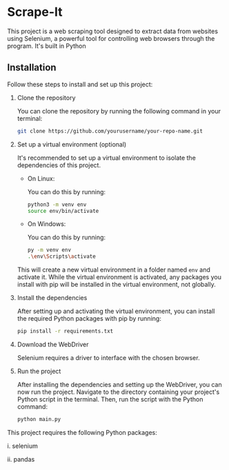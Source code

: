 # Scrape-It

This project is a web scraping tool designed to extract data from websites using Selenium, a powerful tool for controlling web browsers through the program. It's built in Python 


## Installation

Follow these steps to install and set up this project:

1. Clone the repository

   You can clone the repository by running the following command in your terminal:

   ```bash
   git clone https://github.com/yourusername/your-repo-name.git
   ```
2. Set up a virtual environment (optional)

   It's recommended to set up a virtual environment to isolate the dependencies of this project. 

   - On Linux:

     You can do this by running:

     ```bash
     python3 -m venv env
     source env/bin/activate
     ```

   - On Windows:

     You can do this by running:

     ```bash
     py -m venv env
     .\env\Scripts\activate
     ```

   This will create a new virtual environment in a folder named `env` and activate it. While the virtual environment is activated, any packages you install with pip will be installed in the virtual environment, not globally.

3. Install the dependencies

   After setting up and activating the virtual environment, you can install the required Python packages with pip by running:

   ```bash
   pip install -r requirements.txt
   ```
4. Download the WebDriver

   Selenium requires a driver to interface with the chosen browser.

5. Run the project

   After installing the dependencies and setting up the WebDriver, you can now run the project. Navigate to the directory containing your project's Python script in the terminal. Then, run the script with the Python command:

   ```bash
   python main.py
   ```
This project requires the following Python packages:

   i. selenium
   
   ii. pandas

